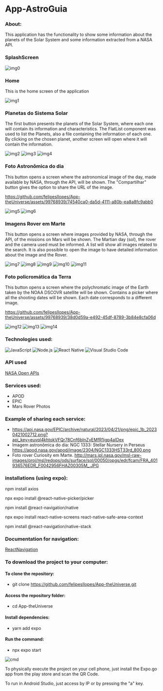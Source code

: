 # App-AstroGuia

### About:
This application has the functionality to show some information about the planets of the Solar System and some information extracted from a NASA API.

### SplashScreen

![img0](https://github.com/felipesllopes/App-theUniverse/assets/99768939/689f57be-5e94-4697-9697-067a1f093e37)


### Home
This is the home screen of the application

![img1](https://github.com/felipesllopes/App-theUniverse/assets/99768939/2472f004-c253-4946-8d72-9ba6ed3b41e6)

### Planetas do Sistema Solar
The first button presents the planets of the Solar System, where each one will contain its information and characteristics. The FlatList component was used to list the Planets, also a file containing the information of each one. By clicking on the chosen planet, another screen will open where it will contain the information.

![img2](https://github.com/felipesllopes/App-theUniverse/assets/99768939/1734daf2-a065-4135-aac7-ea201cefcc35)
![img3](https://github.com/felipesllopes/App-theUniverse/assets/99768939/2ab00b26-28f6-4169-ba49-6dc7245ea878)
![img4](https://github.com/felipesllopes/App-theUniverse/assets/99768939/921b9659-2e77-4323-a47a-94ee89da5969)


### Foto Astronômica do dia
This button opens a screen where the astronomical image of the day, made available by NASA, through the API, will be shown. The "Compartilhar" button gives the option to share the URL of the image.


https://github.com/felipesllopes/App-theUniverse/assets/99768939/74540ca0-da5d-4111-a80b-ea8a8fc9abb0

![img5](https://github.com/felipesllopes/App-theUniverse/assets/99768939/549a58b6-da28-4205-8a06-f55640bf6e52)
![img6](https://github.com/felipesllopes/App-theUniverse/assets/99768939/f2b1257d-b21f-4a0d-82e5-6bbdf8d9cf7b)


### Imagens Rover em Marte
This button opens a screen where images provided by NASA, through the API, of the missions on Mars will be shown. The Martian day (sol), the rover and the camera used must be informed. A list will show all images related to the search. It is also possible to open the image to have detailed information about the image and the Rover.


![img7](https://github.com/felipesllopes/App-theUniverse/assets/99768939/142f22fa-c789-43fc-9202-b66690ee3f3d)
![img8](https://github.com/felipesllopes/App-theUniverse/assets/99768939/72913b1d-b150-446c-9b09-0cf9efef5dd6)
![img9](https://github.com/felipesllopes/App-theUniverse/assets/99768939/1542ff1a-c0ed-49c7-a31b-4eb7cbf6193c)
![img10](https://github.com/felipesllopes/App-theUniverse/assets/99768939/a1f68bce-7750-460d-ad76-b5a766c6aa4c)
![img11](https://github.com/felipesllopes/App-theUniverse/assets/99768939/0ff4ad7b-3c36-4f32-ba5a-047e4a72e064)



### Foto policromática da Terra
This button opens a screen where the polychromatic image of the Earth taken by the NOAA DSCOVR satellite will be shown. Contains a picker where all the shooting dates will be shown. Each date corresponds to a different image.


https://github.com/felipesllopes/App-theUniverse/assets/99768939/38d0d59a-e492-45df-8789-3b84e8cfa06d

![img12](https://github.com/felipesllopes/App-theUniverse/assets/99768939/a7cd65b8-4a58-4181-afa0-2f7dcce44843)
![img13](https://github.com/felipesllopes/App-theUniverse/assets/99768939/5cfbb5ee-f31c-48c5-a0f8-4f76afe42a31)
![img14](https://github.com/felipesllopes/App-theUniverse/assets/99768939/2664498b-9c21-430d-a805-a6aa9deeca89)



### Technologies used:

![JavaScript](https://img.shields.io/badge/JavaScript-F7DF1E?style=for-the-badge&logo=javascript&logoColor=black)
![Node.js](https://img.shields.io/badge/Node.js-43853D?style=for-the-badge&logo=node.js&logoColor=white)
![React Native](https://img.shields.io/badge/React_Native-20232A?style=for-the-badge&logo=react&logoColor=61DAFB)
![Visual Studio Code](https://img.shields.io/badge/Visual_Studio_Code-0078D4?style=for-the-badge&logo=visual%20studio%20code&logoColor=white)


### API used
[NASA Open APIs](https://api.nasa.gov/)
 
### Services used:

- APOD
- EPIC
- Mars Rover Photos


### Example of sharing each service:

- https://api.nasa.gov/EPIC/archive/natural/2023/04/21/png/epic_1b_20230421002712.png?api_key=euvql4khtokVFQr78Cnf6bInZyEMfR1igp4aIDex
- Imagem astronômica do dia: NGC 1333: Stellar Nursery in Perseus 
https://apod.nasa.gov/apod/image/2304/NGC1333HST33rd_800.png
- Foto rover Curiosity em Marte. 
http://mars.jpl.nasa.gov/msl-raw-images/proj/msl/redops/ods/surface/sol/00050/opgs/edr/fcam/FRA_401936576EDR_F0042956FHAZ00305M_.JPG


### installations (using expo):
  
 npm install axios
  
 npx expo install @react-native-picker/picker
 
 npm install @react-navigation/native
 
 npx expo install react-native-screens react-native-safe-area-context
 
 npm install @react-navigation/native-stack
 
 
 ### Documentation for navigation:
 
 [ReactNavigation](https://reactnavigation.org/docs/getting-started/)


### To download the project to your computer:

#### To clone the repository:
- git clone https://github.com/felipesllopes/App-theUniverse.git

#### Access the repository folder:
- cd App-theUniverse

#### Install dependencies:
- yarn add expo

#### Run the command:
- npx expo start

![cmd](https://github.com/felipesllopes/App-theUniverse/assets/99768939/06a6cf89-62b7-494f-acd4-291c47990efd)


To physically execute the project on your cell phone, just install the Expo.go app from the play store and scan the QR Code.

To run in Android Studio, just access by IP or by pressing the "a" key.

